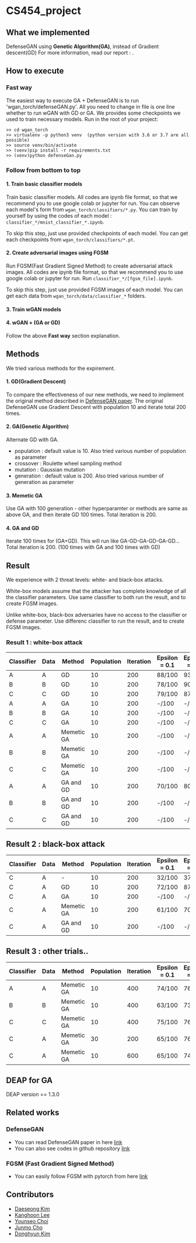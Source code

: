 # CS454_project

## What we implemented
DefenseGAN using **Genetic Algorithm(GA)**, instead of Gradient descent(GD)
For more information, read our report : .

## How to execute
### Fast way
The easiest way to execute GA + DefenseGAN is to run 'wgan_torch/defenseGAN.py'. All you need to change in file is one line whether to run wGAN with GD or GA. We provides some checkpoints we used to train necessary models. Run in the root of your project:
```
>> cd wgan_torch
>> virtualenv -p python3 venv  (python version with 3.6 or 3.7 are all possible)
>> source venv/bin/activate
>> (venv)pip install -r requirements.txt
>> (venv)python defenseGan.py
```


### Follow from bottom to top
#### 1. Train basic classifier models
Train basic classifier models. All codes are ipynb file format, so that we recommend you to use google colab or jupyter for run. You can observe each model's form from `wgan_torch/classifiers/*.py`. You can train by yourself by using the codes of each model : `classifier_*/mnist_classifier_*.ipynb`.

To skip this step, just use provided checkpoints of each model. You can get each checkpoints from `wgan_torch/classifiers/*.pt`.

#### 2. Create adversarial images using FGSM
Run FGSM(Fast Gradient Signed Method) to create adversarial attack images. All codes are ipynb file format, so that we recommend you to use google colab or jupyter for run. Run `classifier_*/[fgsm_file].ipynb`.

To skip this step, just use provided FGSM images of each model. You can get each data from `wgan_torch/data/classifier_*` folders.

#### 3. Train wGAN models


#### 4. wGAN + (GA or GD)
Follow the above **Fast way** section explanation.


## Methods
We tried various methods for the expirement.

#### 1. GD(Gradient Descent)
To compare the effectiveness of our new methods, we need to implement the original method described in [DefenseGAN paper](https://arxiv.org/pdf/1805.06605.pdf). The original DefenseGAN use Gradient Descent with population 10 and iterate total 200 times.

#### 2. GA(Genetic Algorithm)
Alternate GD with GA.
- population : default value is 10. Also tried various number of population as parameter
- crossover : Roulette wheel sampling method
- mutation : Gaussian mutation
- generation : default value is 200. Also tried various number of generation as parameter

#### 3. Memetic GA
Use GA with 100 generation - other hyperparamter or methods are same as above GA, and then iterate GD 100 times. Total iteration is 200.

#### 4. GA and GD
Iterate 100 times for (GA+GD). This will run like GA-GD-GA-GD-GA-GD...
Total iteration is 200. (100 times with GA and 100 times with GD)

## Result
We experience with 2 threat levels: white- and black-box attacks.

White-box models assume that the attacker has complete knowledge of all the classifier parameters. Use same classifier to both run the result, and to create FGSM images.

Unlike white-box, black-box adversaries have no access to the classifier or defense parameter. Use differenc classifier to run the result, and to create FGSM images.

### Result 1 : white-box attack
| Classifier | Data | Method | Population | Iteration | Epsilon = 0.1 | Epsilon = 0.2 | Epsilon = 0.3 | Total |
| --- | --- | --- | --- | --- | --- | --- | --- | --- |
| A | A | GD | 10 | 200 | 88/100 | 93/100 | 89/100 | 90% |
| B | B | GD | 10 | 200 | 78/100 | 90/100 | 87/100 | 85% |
| C | C | GD | 10 | 200 | 79/100 | 87/100 | 86/100 | 84% |
| A | A | GA | 10 | 200 | -/100 | -/100 | -/100 | -% |
| B | B | GA | 10 | 200 | -/100 | -/100 | -/100 | -% |
| C | C | GA | 10 | 200 | -/100 | -/100 | -/100 | -% |
| A | A | Memetic GA | 10 | 200 | -/100 | -/100 | -/100 | -% |
| B | B | Memetic GA | 10 | 200 | -/100 | -/100 | -/100 | -% |
| C | C | Memetic GA | 10 | 200 | -/100 | -/100 | -/100 | -% |
| A | A | GA and GD | 10 | 200 | 70/100 | 80/100 | 82/100 | 77.33% |
| B | B | GA and GD | 10 | 200 | -/100 | -/100 | -/100 | -% |
| C | C | GA and GD | 10 | 200 | -/100 | -/100 | -/100 | -% |

## Result 2 : black-box attack

| Classifier | Data | Method | Population | Iteration | Epsilon = 0.1 | Epsilon = 0.2 | Epsilon = 0.3 | Total |
| --- | --- | --- | --- | --- | --- | --- | --- | --- |
| C | A | - | 10 | 200 | 32/100 | 37/100 | 22/100 | 30.33% |
| C | A | GD | 10 | 200 | 72/100 | 87/100 | 86/100 | 81.67% |
| C | A | GA | 10 | 200 | -/100 | -/100 | -/100 | -% |
| C | A | Memetic GA | 10 | 200 | 61/100 | 70/100 | 73/100 | 68% |
| C | A | GA and GD | 10 | 200 | -/100 | -/100 | -/100 | -% |

## Result 3 : other trials..
| Classifier | Data | Method | Population | Iteration | Epsilon = 0.1 | Epsilon = 0.2 | Epsilon = 0.3 | Total |
| --- | --- | --- | --- | --- | --- | --- | --- | --- |
| A | A | Memetic GA | 10 | 400 | 74/100 | 76/100 | 81/100 | 77% |
| B | B | Memetic GA | 10 | 400 | 63/100 | 73/100 | 82/100 | 72.67% |
| C | C | Memetic GA | 10 | 400 | 75/100 | 76/100 | 77/100 | 76% |
| C | A | Memetic GA | 30 | 200 | 65/100 | 76/100 | 79/100 | 73.33% |
| C | A | Memetic GA | 10 | 600 | 65/100 | 74/100 | 76/100 | 71.67% |

## DEAP for GA
DEAP version == 1.3.0


## Related works
### DefenseGAN
- You can read DefenseGAN paper in here [link](https://arxiv.org/pdf/1805.06605.pdf)
- You can also see codes in github repository [link](https://github.com/kabkabm/defensegan)


### FGSM (Fast Gradient Signed Method)
- You can easily follow FGSM with pytorch from here [link](https://pytorch.org/tutorials/beginner/fgsm_tutorial.html)

## Contributors

- [Daeseong Kim](https://github.com/scvgoe)
- [Kanghoon Lee](https://github.com/leehoon7)
- [Younseo Choi](https://github.com/Choiyounseo)
- [Junmo Cho](https://github.com/junmokane)
- [Donghyun Kim](https://github.com/donghyun932)
